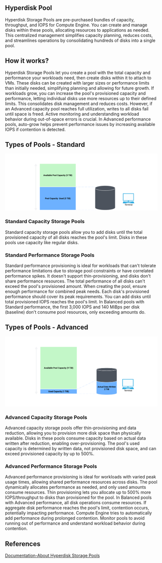## Hyperdisk Pool

Hyperdisk Storage Pools are pre-purchased bundles of capacity, throughput, and IOPS for Compute Engine. You can create and manage disks within these pools, allocating resources to applications as needed. This centralized management simplifies capacity planning, reduces costs, and streamlines operations by consolidating hundreds of disks into a single pool.

## How it works?

Hyperdisk Storage Pools let you create a pool with the total capacity and performance your workloads need, then create disks within it to attach to VMs. These disks can be created with larger sizes or performance limits than initially needed, simplifying planning and allowing for future growth. If workloads grow, you can increase the pool's provisioned capacity and performance, letting individual disks use more resources up to their defined limits. This consolidates disk management and reduces costs. However, if an Advanced capacity pool reaches full utilization, writes to all disks fail until space is freed. Active monitoring and understanding workload behavior during out-of-space errors is crucial. In Advanced performance pools, auto-grow helps prevent performance issues by increasing available IOPS if contention is detected.

## Types of Pools - Standard

![1724668487908](image/hyperdisk-pool/1724668487908.png)

### Standard Capacity Storage Pools

Standard capacity storage pools allow you to add disks until the total provisioned capacity of all disks reaches the pool's limit. Disks in these pools use capacity like regular disks.

### Standard Performance Storage Pools

Standard performance provisioning is ideal for workloads that can't tolerate performance limitations due to storage pool constraints or have correlated performance spikes. It doesn't support thin-provisioning, and disks don't share performance resources. The total performance of all disks can't exceed the pool's provisioned amount. When creating the pool, ensure enough performance for combined peak needs. Each disk's provisioned performance should cover its peak requirements. You can add disks until total provisioned IOPS reaches the pool's limit. In Balanced pools with Standard performance, the first 3,000 IOPS and 140 MiBps per disk (baseline) don't consume pool resources, only exceeding amounts do.

## Types of Pools - Advanced

![1724669898477](image/hyperdisk-pool/1724669898477.png)

### Advanced Capacity Storage Pools

Advanced capacity storage pools offer thin-provisioning and data reduction, allowing you to provision more disk space than physically available. Disks in these pools consume capacity based on actual data written after reduction, enabling over-provisioning. The pool's used capacity is determined by written data, not provisioned disk space, and can exceed provisioned capacity by up to 500%.

### Advanced Performance Storage Pools

Advanced performance provisioning is ideal for workloads with varied peak usage times, allowing shared performance resources across disks. The pool dynamically allocates performance as needed, and only used amounts consume resources. Thin provisioning lets you allocate up to 500% more IOPS/throughput to disks than provisioned for the pool. In Balanced pools with Advanced performance, all disk operations consume resources. If aggregate disk performance reaches the pool's limit, contention occurs, potentially impacting performance. Compute Engine tries to automatically add performance during prolonged contention. Monitor pools to avoid running out of performance and understand workload behavior during contention.

## References

[Documentation-About Hyperdisk Storage Pools](https://cloud.google.com/compute/docs/disks/storage-pools)
